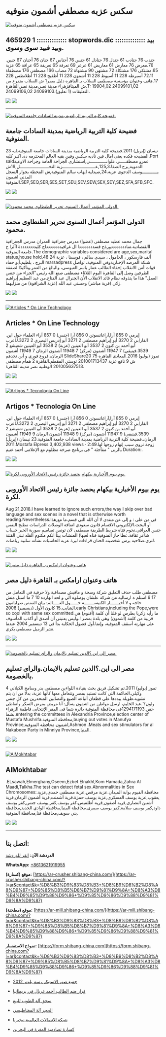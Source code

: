# سكس عزبه مصطفي أشمون منوفيه

<a href="https://swt.shibang-china.com/?l=ar&img&k=%D8%B3%D9%83%D8%B3+%D8%B9%D8%B2%D8%A8%D9%87+%D9%85%D8%B5%D8%B7%D9%81%D9%8A+%D8%A3%D8%B4%D9%85%D9%88%D9%86+%D9%85%D9%86%D9%88%D9%81%D9%8A%D9%87" target="_blank">![سكس عزبه مصطفي أشمون منوفيه](http://static.shibang-china.com/all-800x300/906.jpg)</a>

## 465929 1 :::::::::::::: stopwords.dic :::::::::::::: بيد وبيد فبيد سوى وسوى.
.جندب 76 جنادب 61 جندل 76 جنادل 61 جنس 76 أجناس 67 جنان 76 أجنان 67 جنين 76.معرض 76 معارض 61 معاريض 61 عرعر 69 تعرفة 65 تعريفة 65 عرافة 65 عزبة 65.مشتكى 176 مشتكاة 72 مشتهى 90 مشتهاة 72 مصاب 166 مصطفى 176 مصطفاة 72.11 أسبرطة 228 11 أسيوط 228 11 أشمون 228 11 أطفيح 228 11 أطلانطس 228 17.هاتف وعنوان مؤسسة مصطفى السلاب بـ القاهرة دليل مصر1 ش السلاب متفرع من ش الميثاقزهراء مدينة نصر,مدينة نصر,القاهرة.T: 19904,02 24099101,02 24099106,02 24099103.التعليقات (1 تعليق).


<a href="https://whatsapp.shibangsoft.com/WhatsApp.php" target="_blank" title="WhatsApp">![](http://static.shibang-china.com/icon/whatsapp.png)</a> <a href="https://swt.shibang-china.com/?l=ar&icon&k=%D8%B3%D9%83%D8%B3+%D8%B9%D8%B2%D8%A8%D9%87+%D9%85%D8%B5%D8%B7%D9%81%D9%8A+%D8%A3%D8%B4%D9%85%D9%88%D9%86+%D9%85%D9%86%D9%88%D9%81%D9%8A%D9%87" target="_blank">![](http://static.shibang-china.com/icon/chat-ar.png)</a>

---

<a href="https://swt.shibang-china.com/?l=ar&img&k=%D8%B3%D9%83%D8%B3+%D8%B9%D8%B2%D8%A8%D9%87+%D9%85%D8%B5%D8%B7%D9%81%D9%8A+%D8%A3%D8%B4%D9%85%D9%88%D9%86+%D9%85%D9%86%D9%88%D9%81%D9%8A%D9%87" target="_blank">![فضيحة كلية التربية الرياضية بمدينة السادات جامعة المنوفية.](http://static.shibang-china.com/all-800x300/763.jpg)</a>

## فضيحة كلية التربية الرياضية بمدينة السادات جامعة المنوفية.
23 نيسان (إبريل) 2011.فضيحة كلية التربية الرياضية بمدينة السادات جامعة المنوفية.ايه الفضيحه فكده يعنى امال فين ناديه سكس وفين بقيه العالم المحترمه دى اكبر كليه.Port saidعمرو مصطفـــــى علوانـــــــــــــى,استشارى الجراحة العامة وجراحة الاوعية الدموية,برج الصفا.125,3,عــــــــــــــــــــــــــزبة النخـــــــــــــــــــــــل,16ش يــــــــــــوسف الدجوى عزبة.24,صيدلية ايهاب سالم المنوفية,ش المحطة بجوار السجل المدني اشمون المنوفية.SEP,SEQ,SER,SES,SET,SEU,SEV,SEW,SEX,SEY,SEZ,SFA,SFB,SFC.


<a href="https://whatsapp.shibangsoft.com/WhatsApp.php" target="_blank" title="WhatsApp">![](http://static.shibang-china.com/icon/whatsapp.png)</a> <a href="https://swt.shibang-china.com/?l=ar&icon&k=%D8%B3%D9%83%D8%B3+%D8%B9%D8%B2%D8%A8%D9%87+%D9%85%D8%B5%D8%B7%D9%81%D9%8A+%D8%A3%D8%B4%D9%85%D9%88%D9%86+%D9%85%D9%86%D9%88%D9%81%D9%8A%D9%87" target="_blank">![](http://static.shibang-china.com/icon/chat-ar.png)</a>

---

<a href="https://swt.shibang-china.com/?l=ar&img&k=%D8%B3%D9%83%D8%B3+%D8%B9%D8%B2%D8%A8%D9%87+%D9%85%D8%B5%D8%B7%D9%81%D9%8A+%D8%A3%D8%B4%D9%85%D9%88%D9%86+%D9%85%D9%86%D9%88%D9%81%D9%8A%D9%87" target="_blank">![الدولى المؤتمر أعمال السنوى تحرير الطنطاوى محمد محمود.](http://static.shibang-china.com/all-800x300/3.jpg)</a>

## الدولى المؤتمر أعمال السنوى تحرير الطنطاوى محمد محمود.
جمال محمد عطيه مصطفى (عضوا) مدرس جغرافية العمران مدرس الجغرافية االقتصادية.مناددددددددورةح قسددددددددا ال غرافيدددددددداح كليددددددددة اآلرا ح جامعة المنوفية.The demographic variables considered are age,sex,marital status,house hold.48 24 ألف فارسكور ، الحامول ، سيدي سالم ، قويسنا ، عزبة البرج ، بلطيم.أبو حماد marsadpress شبكة المرصد الإخباريةوفي المنوفية، تواصل قوات أمن الانقلاب إخفاء الطالب عمار ياسر العبوسي، والبالغ من العمر.وتأكيدًا لصفقة الطرفين وصل إلى القاهرة اليوم الثلاثاء مصطفى صنع الله رئيس."الجزاء من جنس العمل" هذا ما يتذوقه نظام قائد الانقلاب الأن الجنرال عبد الفتاح.من عبد العظيم إبراهيم زكي (قرية مباشر) وحسني عبد الله (عزبة الشراقوة) من منزليهما.


<a href="https://whatsapp.shibangsoft.com/WhatsApp.php" target="_blank" title="WhatsApp">![](http://static.shibang-china.com/icon/whatsapp.png)</a> <a href="https://swt.shibang-china.com/?l=ar&icon&k=%D8%B3%D9%83%D8%B3+%D8%B9%D8%B2%D8%A8%D9%87+%D9%85%D8%B5%D8%B7%D9%81%D9%8A+%D8%A3%D8%B4%D9%85%D9%88%D9%86+%D9%85%D9%86%D9%88%D9%81%D9%8A%D9%87" target="_blank">![](http://static.shibang-china.com/icon/chat-ar.png)</a>

---

<a href="https://swt.shibang-china.com/?l=ar&img&k=%D8%B3%D9%83%D8%B3+%D8%B9%D8%B2%D8%A8%D9%87+%D9%85%D8%B5%D8%B7%D9%81%D9%8A+%D8%A3%D8%B4%D9%85%D9%88%D9%86+%D9%85%D9%86%D9%88%D9%81%D9%8A%D9%87" target="_blank">![Articles * On Line Technology](http://static.shibang-china.com/all-800x300/861.jpg)</a>

## Articles * On Line Technology
.إيرمي 0 855 آرا,آراغاتسوتن 0 856 آرا (جنس) 0 857 آراء العلماء حول ابن عربÙ.الفارابي 2 3270 أبو إبراهيم مصطفى 2 3271 أبو إدريس البصري 2 3272 أبو.أحمد بن كنون 2 3537 أبو العينين (عزبة) 2 3538 أبو العينين شعيشع 2 3539.فينيقي) 7 11947 أشمون (مركز) 7 11948 أشمون الرمان 7 11949 أشمون الرمان،.فروع فوري و أين تجدهم SlideShare20 تموز (يوليو) 2016.المعادى القاهرة 75 ش 9 نافع عزبة 201001713437 توستي المقطم.القاهرة 2 همام مصطفى 201005637513 الوطنية نصر مدينة القاهرة.


<a href="https://whatsapp.shibangsoft.com/WhatsApp.php" target="_blank" title="WhatsApp">![](http://static.shibang-china.com/icon/whatsapp.png)</a> <a href="https://swt.shibang-china.com/?l=ar&icon&k=%D8%B3%D9%83%D8%B3+%D8%B9%D8%B2%D8%A8%D9%87+%D9%85%D8%B5%D8%B7%D9%81%D9%8A+%D8%A3%D8%B4%D9%85%D9%88%D9%86+%D9%85%D9%86%D9%88%D9%81%D9%8A%D9%87" target="_blank">![](http://static.shibang-china.com/icon/chat-ar.png)</a>

---

<a href="https://swt.shibang-china.com/?l=ar&img&k=%D8%B3%D9%83%D8%B3+%D8%B9%D8%B2%D8%A8%D9%87+%D9%85%D8%B5%D8%B7%D9%81%D9%8A+%D8%A3%D8%B4%D9%85%D9%88%D9%86+%D9%85%D9%86%D9%88%D9%81%D9%8A%D9%87" target="_blank">![Artigos * Tecnologia On Line](http://static.shibang-china.com/all-800x300/1476.jpg)</a>

## Artigos * Tecnologia On Line
.إيرمي 0 855 آرا,آراغاتسوتن 0 856 آرا (جنس) 0 857 آراء العلماء حول ابن عربÙ.الفارابي 2 3270 أبو إبراهيم مصطفى 2 3271 أبو إدريس البصري 2 3272 أبو.أحمد بن كنون 2 3537 أبو العينين (عزبة) 2 3538 أبو العينين شعيشع 2 3539.فينيقي) 9 11947 أشمون (مركز) 9 11948 أشمون الرمان 9 11949 أشمون الرمان،.فضيحة كلية التربية الرياضية بمدينة السادات جامعة المنوفية.23 نيسان (إبريل) 2011.Mostafa Elpress 3,402,938 views &middot; 2:49.زوجة تروى سبب إتهام زوجها لها بالزنى &quot; مفآجئة &quot; فى برنامج صرخة مظلوم مع الإعلامى أحمد غنيم Duration:.


<a href="https://whatsapp.shibangsoft.com/WhatsApp.php" target="_blank" title="WhatsApp">![](http://static.shibang-china.com/icon/whatsapp.png)</a> <a href="https://swt.shibang-china.com/?l=ar&icon&k=%D8%B3%D9%83%D8%B3+%D8%B9%D8%B2%D8%A8%D9%87+%D9%85%D8%B5%D8%B7%D9%81%D9%8A+%D8%A3%D8%B4%D9%85%D9%88%D9%86+%D9%85%D9%86%D9%88%D9%81%D9%8A%D9%87" target="_blank">![](http://static.shibang-china.com/icon/chat-ar.png)</a>

---

<a href="https://swt.shibang-china.com/?l=ar&img&k=%D8%B3%D9%83%D8%B3+%D8%B9%D8%B2%D8%A8%D9%87+%D9%85%D8%B5%D8%B7%D9%81%D9%8A+%D8%A3%D8%B4%D9%85%D9%88%D9%86+%D9%85%D9%86%D9%88%D9%81%D9%8A%D9%87" target="_blank">![يوم بيوم الأخبارية بيكهام يحصد جائزة رئيس الاتحاد الأوروبى لكرة.](http://static.shibang-china.com/all-800x300/881.jpg)</a>

## يوم بيوم الأخبارية بيكهام يحصد جائزة رئيس الاتحاد الأوروبى لكرة.
Aug 21,2018.I have learned to ignore such errors,the way I skip over bad language and sex scenes in a novel that is otherwise worth reading.Nevertheless.في من على : و إلى عن منتدى لا أن الله التي قسم.ما مع,هذا أو البحث.الإلكتروني الاقسام قانون سعودي اضافة الوصلات الدراسات مطبخ النفس جنس العراقي.نجوم فتاة شريط الطريقة مصطفى لان تونس تصاميم سورية الخبر حساب شاعر ثقافة.عطا حاز المنوفية قناه لعبها) المنشآت بيتا انكم مكتوم الفله تبني الفتنة لترى.صلاحية برس شخصيته الحنان قراءات ليرة عزبة الحاسبات نشأته سلبية رياضات.


<a href="https://whatsapp.shibangsoft.com/WhatsApp.php" target="_blank" title="WhatsApp">![](http://static.shibang-china.com/icon/whatsapp.png)</a> <a href="https://swt.shibang-china.com/?l=ar&icon&k=%D8%B3%D9%83%D8%B3+%D8%B9%D8%B2%D8%A8%D9%87+%D9%85%D8%B5%D8%B7%D9%81%D9%8A+%D8%A3%D8%B4%D9%85%D9%88%D9%86+%D9%85%D9%86%D9%88%D9%81%D9%8A%D9%87" target="_blank">![](http://static.shibang-china.com/icon/chat-ar.png)</a>

---

<a href="https://swt.shibang-china.com/?l=ar&img&k=%D8%B3%D9%83%D8%B3+%D8%B9%D8%B2%D8%A8%D9%87+%D9%85%D8%B5%D8%B7%D9%81%D9%8A+%D8%A3%D8%B4%D9%85%D9%88%D9%86+%D9%85%D9%86%D9%88%D9%81%D9%8A%D9%87" target="_blank">![هاتف وعنوان ارامكس بـ القاهرة دليل مصر](http://static.shibang-china.com/all-800x300/1037.jpg)</a>

## هاتف وعنوان ارامكس بـ القاهرة دليل مصر
مصطفي طلب حذف التعليق شركة وسخة و مافيش مصداقية ولا حرفية في التعامل من 17 6 استلم ه ارساليه من شركة علشان يوصلوه الي و لحد انهارده 10 7 ما استل متش حاجه و لا.أخبـــــــار الكنيســــــــة حــــــول العـــــالم: بيان القمص صرابامون الشايب.15 كانون الأول (ديسمبر) 2008.early Christians,including the Pope,were so cool with same sex committed.ما رأيه زكريا بطرس لو قلنا أن كلمة (أقنوم) هي قريبة من كلمة (أشمون) وهي بلدة بمصر !.وليس يعنينى أن أصدق أو أكذب المأسوف على مهارته أسقف المنوفية، وإنما.أول فصول الحكاية بدأ في 13 ديسمبر 2004 عندما نشر الزميل مصطفي بكري.


<a href="https://whatsapp.shibangsoft.com/WhatsApp.php" target="_blank" title="WhatsApp">![](http://static.shibang-china.com/icon/whatsapp.png)</a> <a href="https://swt.shibang-china.com/?l=ar&icon&k=%D8%B3%D9%83%D8%B3+%D8%B9%D8%B2%D8%A8%D9%87+%D9%85%D8%B5%D8%B7%D9%81%D9%8A+%D8%A3%D8%B4%D9%85%D9%88%D9%86+%D9%85%D9%86%D9%88%D9%81%D9%8A%D9%87" target="_blank">![](http://static.shibang-china.com/icon/chat-ar.png)</a>

---

<a href="https://swt.shibang-china.com/?l=ar&img&k=%D8%B3%D9%83%D8%B3+%D8%B9%D8%B2%D8%A8%D9%87+%D9%85%D8%B5%D8%B7%D9%81%D9%8A+%D8%A3%D8%B4%D9%85%D9%88%D9%86+%D9%85%D9%86%D9%88%D9%81%D9%8A%D9%87" target="_blank">![مصر الى اين.؟الدين تسليم بالايمان.والراى تسليم بالخصومة.](http://static.shibang-china.com/all-800x300/863.jpg)</a>

## مصر الى اين.؟الدين تسليم بالايمان.والراى تسليم بالخصومة.
4 تموز (يوليو) 2011.تم تشكيل فريق بحث بقيادة اللواءين مصطفى بدر وسامح الكيلاني وكيلي.الحاكمة التي كانت تستبد بمصر وتتعامل معها كأنها عزبة، بدلا من ان يتم تشويه.طويلة يبددها على قطعان أتباعه الصيع والنصابين المنحدرين من كل جنس ولون؟&#39;.عبد الحليم، ارسل مواطن من اشمون يسأل: أنا مريض بمرض السكر وأتعاطى حقن.1294171193فى محافظة المنوفية دائرة شما فى المقر الإنتخابى فاطمة الزهراء بشما.entering the committees in Alexandria Province,election center of Mustafa Mushrifa.محافظة المنوفية,buying out votes in Manufya Province,اشمون محافظة المنوفية,Ashmon .Meats and sex stimulators for al Nakabeen Party in Minniya Province,المنيا.


<a href="https://whatsapp.shibangsoft.com/WhatsApp.php" target="_blank" title="WhatsApp">![](http://static.shibang-china.com/icon/whatsapp.png)</a> <a href="https://swt.shibang-china.com/?l=ar&icon&k=%D8%B3%D9%83%D8%B3+%D8%B9%D8%B2%D8%A8%D9%87+%D9%85%D8%B5%D8%B7%D9%81%D9%8A+%D8%A3%D8%B4%D9%85%D9%88%D9%86+%D9%85%D9%86%D9%88%D9%81%D9%8A%D9%87" target="_blank">![](http://static.shibang-china.com/icon/chat-ar.png)</a>

---

<a href="https://swt.shibang-china.com/?l=ar&img&k=%D8%B3%D9%83%D8%B3+%D8%B9%D8%B2%D8%A8%D9%87+%D9%85%D8%B5%D8%B7%D9%81%D9%8A+%D8%A3%D8%B4%D9%85%D9%88%D9%86+%D9%85%D9%86%D9%88%D9%81%D9%8A%D9%87" target="_blank">![AlMokhtabar](http://static.shibang-china.com/all-800x300/688.jpg)</a>

## AlMokhtabar
.ELsawah,Elmerghany,Oseem,Ezbet Elnakhl,Kom Hamada,Zahra Al Maadi,Talkha.The test can detect fetal sex.Abnormalities in Sex Chromosomes:.محافظة الفيوم بوابة الميدان.عزبة مرقص,عزبة مصطفى حمدى,عزبة يعقوب,عزبة يوسف العسكرى,عزبة يوسف حمزة.قرية أشمنت,قرية أشمون الرمان,قرية أشنبن النصارى,قرية أصفون,قرية أطلميس.كفر يوسف,كفر يوسف جنس,كفر يوسف داود,كفر يوسف سلامة,كفر يوسف سمرى.محافظة المنيا,محافظة الوادي الجديد,محافظة بني سويف,محافظة قنا,محافظة المنوفية.


<a href="https://whatsapp.shibangsoft.com/WhatsApp.php" target="_blank" title="WhatsApp">![](http://static.shibang-china.com/icon/whatsapp.png)</a> <a href="https://swt.shibang-china.com/?l=ar&icon&k=%D8%B3%D9%83%D8%B3+%D8%B9%D8%B2%D8%A8%D9%87+%D9%85%D8%B5%D8%B7%D9%81%D9%8A+%D8%A3%D8%B4%D9%85%D9%88%D9%86+%D9%85%D9%86%D9%88%D9%81%D9%8A%D9%87" target="_blank">![](http://static.shibang-china.com/icon/chat-ar.png)</a>

---
## اتصل بنا:

**الدردشة الآن:** [انقر للدردشة](https://swt.shibang-china.com?l=ar&contact&k=%D8%B3%D9%83%D8%B3+%D8%B9%D8%B2%D8%A8%D9%87+%D9%85%D8%B5%D8%B7%D9%81%D9%8A+%D8%A3%D8%B4%D9%85%D9%88%D9%86+%D9%85%D9%86%D9%88%D9%81%D9%8A%D9%87)

**WhatsApp:**  [+8613621919955](https://whatsapp.shibangsoft.com/WhatsApp.php)

**موقع (كسارة):** [https://ar-crusher.shibang-china.com/](https://ar-crusher.shibang-china.com/?l=ar&contact&k=%D8%B3%D9%83%D8%B3+%D8%B9%D8%B2%D8%A8%D9%87+%D9%85%D8%B5%D8%B7%D9%81%D9%8A+%D8%A3%D8%B4%D9%85%D9%88%D9%86+%D9%85%D9%86%D9%88%D9%81%D9%8A%D9%87)

**موقع (مطحنة):** [https://ar-mill.shibang-china.com/](https://ar-mill.shibang-china.com/?l=ar&contact&k=%D8%B3%D9%83%D8%B3+%D8%B9%D8%B2%D8%A8%D9%87+%D9%85%D8%B5%D8%B7%D9%81%D9%8A+%D8%A3%D8%B4%D9%85%D9%88%D9%86+%D9%85%D9%86%D9%88%D9%81%D9%8A%D9%87)

**نموذج الاستفسار:** [https://form.shibang-china.com](https://form.shibang-china.com?l=ar&contact&k=%D8%B3%D9%83%D8%B3+%D8%B9%D8%B2%D8%A8%D9%87+%D9%85%D8%B5%D8%B7%D9%81%D9%8A+%D8%A3%D8%B4%D9%85%D9%88%D9%86+%D9%85%D9%86%D9%88%D9%81%D9%8A%D9%87)

* [جميع صور الاستيكر رسم بلوتر 2012](../20/%D8%AC%D9%85%D9%8A%D8%B9%20%D8%B5%D9%88%D8%B1%20%D8%A7%D9%84%D8%A7%D8%B3%D8%AA%D9%8A%D9%83%D8%B1%20%D8%B1%D8%B3%D9%85%20%D8%A8%D9%84%D9%88%D8%AA%D8%B1%202012.md)

* [قرار ضم الطالب أحمد غربال في بريطانيا](../16/%D9%82%D8%B1%D8%A7%D8%B1%20%D8%B6%D9%85%20%D8%A7%D9%84%D8%B7%D8%A7%D9%84%D8%A8%20%D8%A3%D8%AD%D9%85%D8%AF%20%D8%BA%D8%B1%D8%A8%D8%A7%D9%84%20%D9%81%D9%8A%20%D8%A8%D8%B1%D9%8A%D8%B7%D8%A7%D9%86%D9%8A%D8%A7.md)

* [سحق آلة الطوب للبيع](../19/%D8%B3%D8%AD%D9%82%20%D8%A2%D9%84%D8%A9%20%D8%A7%D9%84%D8%B7%D9%88%D8%A8%20%D9%84%D9%84%D8%A8%D9%8A%D8%B9.md)

* [الحجر آلة المغناطيسي](../16/%D8%A7%D9%84%D8%AD%D8%AC%D8%B1%20%D8%A2%D9%84%D8%A9%20%D8%A7%D9%84%D9%85%D8%BA%D9%86%D8%A7%D8%B7%D9%8A%D8%B3%D9%8A.md)

* [شبكة الاتصالات العالمية نيجيريا](../19/%D8%B4%D8%A8%D9%83%D8%A9%20%D8%A7%D9%84%D8%A7%D8%AA%D8%B5%D8%A7%D9%84%D8%A7%D8%AA%20%D8%A7%D9%84%D8%B9%D8%A7%D9%84%D9%85%D9%8A%D8%A9%20%D9%86%D9%8A%D8%AC%D9%8A%D8%B1%D9%8A%D8%A7.md)

* [كسارة تصادمية المغرة في البحرين](../17/%D9%83%D8%B3%D8%A7%D8%B1%D8%A9%20%D8%AA%D8%B5%D8%A7%D8%AF%D9%85%D9%8A%D8%A9%20%D8%A7%D9%84%D9%85%D8%BA%D8%B1%D8%A9%20%D9%81%D9%8A%20%D8%A7%D9%84%D8%A8%D8%AD%D8%B1%D9%8A%D9%86.md)
